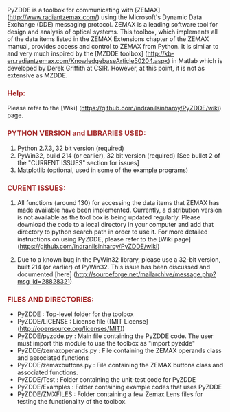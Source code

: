 PyZDDE is a toolbox for communicating with [ZEMAX] (http://www.radiantzemax.com/)  using the Microsoft's Dynamic Data Exchange (DDE) messaging protocol. ZEMAX is a leading software tool for design and analysis of optical systems. This toolbox, which implements all of the data items listed in the ZEMAX Extensions chapter of the ZEMAX manual, provides access and control to ZEMAX from Python. It is similar to and very much inspired by the [MZDDE toolbox] (http://kb-en.radiantzemax.com/KnowledgebaseArticle50204.aspx) in Matlab which is developed by Derek Griffith at CSIR. However, at this point, it is not as extensive as MZDDE.

### <font color="Brown">Help:</font>
Please refer to the [Wiki] (https://github.com/indranilsinharoy/PyZDDE/wiki) page.

### <font color="Brown">PYTHON VERSION and LIBRARIES USED:</font>

1.   Python 2.7.3, 32 bit version (required)
2.   PyWin32, build 214 (or earlier), 32 bit version (required) [See bullet 2 of the "CURRENT ISSUES" section for issues] 
3.   Matplotlib (optional, used in some of the example programs)


### <font color="Brown">CURENT ISSUES:</font>

1.   All functions (around 130) for accessing the data items that ZEMAX has made available have been implemented.  Currently, a distribution version is not available as the tool box is being updated regularly. Please download the code to a local directory in your computer and add that directory to python search path in order to use it. For more detailed instructions on using PyZDDE, please refer to the [Wiki page] (https://github.com/indranilsinharoy/PyZDDE/wiki)

2.   Due to a known bug in the PyWin32 library, please use a 32-bit version, built 214 (or earlier) of PyWin32. This issue has been discussed and documented [here] (http://sourceforge.net/mailarchive/message.php?msg_id=28828321)


### <font color="Brown">FILES AND DIRECTORIES:</font>

*  PyZDDE                     : Top-level folder for the toolbox 
*  PyZDDE/LICENSE      : License file ([MIT License] (http://opensource.org/licenses/MIT))
*  PyZDDE/pyzdde.py   : Main file containing the PyZDDE code. The user must import this module to use the toolbox as "import pyzdde"
*  PyZDDE/zemaxoperands.py     : File containing the ZEMAX operands class and associated functions
*  PyZDDE/zemaxbuttons.py       : File containing the ZEMAX buttons class and associated functions.
*  PyZDDE/Test             : Folder containing the unit-test code for PyZDDE 
*  PyZDDE/Examples     : Folder containing example codes that uses PyZDDE
*  PyZDDE/ZMXFILES    : Folder containing a few Zemax Lens files for testing the functionality of the toolbox.


